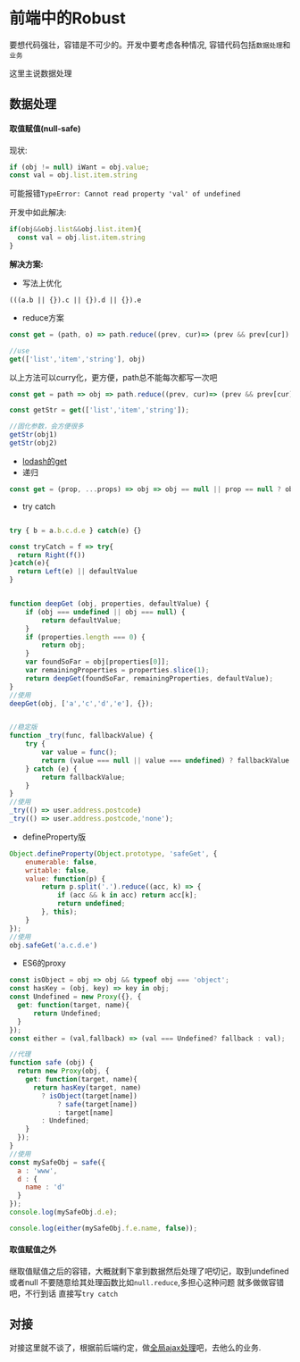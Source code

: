 # 前端中的Robust

要想代码强壮，容错是不可少的。开发中要考虑各种情况, 容错代码包括`数据处理`和`业务`

这里主说数据处理

## 数据处理

#### 取值赋值(null-safe)
现状:
```js
if (obj != null) iWant = obj.value;
const val = obj.list.item.string
```
可能报错`TypeError: Cannot read property 'val' of undefined`

开发中如此解决:
```js
if(obj&&obj.list&&obj.list.item){
  const val = obj.list.item.string
}
```
**解决方案:**
* 写法上优化
```
(((a.b || {}).c || {}).d || {}).e
```
* reduce方案
```js
const get = (path, o) => path.reduce((prev, cur)=> (prev && prev[cur]) ? prev[cur]:null , o);

//use
get(['list','item','string'], obj)
```
以上方法可以curry化，更方便，path总不能每次都写一次吧
```js
const get = path => obj => path.reduce((prev, cur)=> (prev && prev[cur]) ? prev[cur]:null , o);

const getStr = get(['list','item','string']);

//固化参数，会方便很多
getStr(obj1)
getStr(obj2)
```
* [lodash的get](https://lodash.com/docs/4.17.11#get)
* 递归
```js
const get = (prop, ...props) => obj => obj == null || prop == null ? obj : get(...props)(obj[prop]);
```
* try catch
```js

try { b = a.b.c.d.e } catch(e) {}

const tryCatch = f => try{
  return Right(f())
}catch(e){
  return Left(e) || defaultValue
}


function deepGet (obj, properties, defaultValue) {
    if (obj === undefined || obj === null) {
        return defaultValue;
    }
    if (properties.length === 0) {
        return obj;
    }
    var foundSoFar = obj[properties[0]];
    var remainingProperties = properties.slice(1);
    return deepGet(foundSoFar, remainingProperties, defaultValue);
}
//使用
deepGet(obj, ['a','c','d','e'], {});


//稳定版
function _try(func, fallbackValue) {
    try {
        var value = func();
        return (value === null || value === undefined) ? fallbackValue : value;
    } catch (e) {
        return fallbackValue;
    }
}
//使用
_try(() => user.address.postcode)
_try(() => user.address.postcode,'none');
```
* defineProperty版
```js
Object.defineProperty(Object.prototype, 'safeGet', { 
    enumerable: false,
    writable: false,
    value: function(p) {
        return p.split('.').reduce((acc, k) => {
            if (acc && k in acc) return acc[k];
            return undefined;
        }, this);
    }
});
//使用
obj.safeGet('a.c.d.e')
```

* ES6的proxy
```js
const isObject = obj => obj && typeof obj === 'object';
const hasKey = (obj, key) => key in obj;
const Undefined = new Proxy({}, {
  get: function(target, name){
      return Undefined;
  }
});
const either = (val,fallback) => (val === Undefined? fallback : val);

//代理
function safe (obj) {
  return new Proxy(obj, {
    get: function(target, name){
      return hasKey(target, name)
        ? isObject(target[name])
            ? safe(target[name])
            : target[name]
        : Undefined;
    }
  });
}
//使用
const mySafeObj = safe({
  a : 'www',
  d : {
    name : 'd'
  }
});
console.log(mySafeObj.d.e);

console.log(either(mySafeObj.f.e.name, false)); 

```
#### 取值赋值之外

继取值赋值之后的容错，大概就剩下拿到数据然后处理了吧切记，取到undefined或者null 不要随意给其处理函数比如`null.reduce`,多担心这种问题 就多做做容错吧，不行到话 直接写`try catch`


## 对接

对接这里就不谈了，根据前后端约定，做[全局ajax处理](../docs/http.html)吧，去他么的业务.


<!-- ```
var count=1;
setInterval(function(){
$(".enter_input ").val("这是第"+count+"次求你了，账号17602172228 ，提现一个月了 赶紧退押金，我是学生可以申请免押， 支付宝账号2369990270@qq.com 余额我不要了 退我押金就行！");
var el=document.getElementById("downup");
var event = document.createEvent('Events');
event.initEvent('touchstart', true, true); 
el.dispatchEvent(event); 
if(count>5)$(".talk_box li").eq(1).remove();//消息超过5条移除之前的节点 防止消息越来越多页面卡顿
},30000)
``` -->

